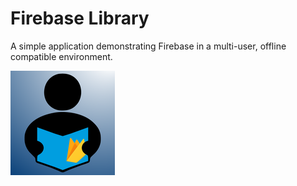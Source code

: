 # Firebase Library

A simple application demonstrating Firebase in a multi-user, offline compatible environment.

![Logo](LibraryApp_Firebase/Assets.xcassets/AppIcon.appiconset/Icon-App-83.5x83.5@2x.png)
